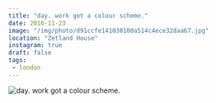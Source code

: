 ```yaml
---
title: "day. work got a colour scheme."
date: 2016-11-23
image: "/img/photo/d91ccfe141030100a514c4ece32daa67.jpg"
location: "Zetland House"
instagram: true
draft: false
tags:
 - london
---
```


![day. work got a colour scheme.](/img/photo/d91ccfe141030100a514c4ece32daa67.jpg)
